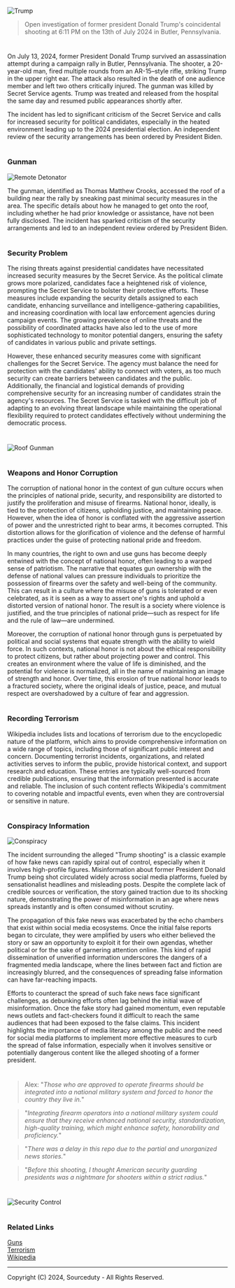 ![Trump](https://github.com/user-attachments/assets/0a12e2fb-8a1c-4ee6-8843-7e099fab0a4a)

>  Open investigation of former president Donald Trump's coincidental shooting at 6:11 PM on the 13th of July 2024 in Butler, Pennsylvania.

#

On July 13, 2024, former President Donald Trump survived an assassination attempt during a campaign rally in Butler, Pennsylvania. The shooter, a 20-year-old man, fired multiple rounds from an AR-15–style rifle, striking Trump in the upper right ear. The attack also resulted in the death of one audience member and left two others critically injured. The gunman was killed by Secret Service agents. Trump was treated and released from the hospital the same day and resumed public appearances shortly after.

The incident has led to significant criticism of the Secret Service and calls for increased security for political candidates, especially in the heated environment leading up to the 2024 presidential election. An independent review of the security arrangements has been ordered by President Biden​.

#
### Gunman

![Remote Detonator](https://github.com/user-attachments/assets/8417c5e6-a705-434a-bab0-bb0a7a5bea4e)

The gunman, identified as Thomas Matthew Crooks, accessed the roof of a building near the rally by sneaking past minimal security measures in the area. The specific details about how he managed to get onto the roof, including whether he had prior knowledge or assistance, have not been fully disclosed. The incident has sparked criticism of the security arrangements and led to an independent review ordered by President Biden.

#
### Security Problem

The rising threats against presidential candidates have necessitated increased security measures by the Secret Service. As the political climate grows more polarized, candidates face a heightened risk of violence, prompting the Secret Service to bolster their protective efforts. These measures include expanding the security details assigned to each candidate, enhancing surveillance and intelligence-gathering capabilities, and increasing coordination with local law enforcement agencies during campaign events. The growing prevalence of online threats and the possibility of coordinated attacks have also led to the use of more sophisticated technology to monitor potential dangers, ensuring the safety of candidates in various public and private settings.

However, these enhanced security measures come with significant challenges for the Secret Service. The agency must balance the need for protection with the candidates' ability to connect with voters, as too much security can create barriers between candidates and the public. Additionally, the financial and logistical demands of providing comprehensive security for an increasing number of candidates strain the agency's resources. The Secret Service is tasked with the difficult job of adapting to an evolving threat landscape while maintaining the operational flexibility required to protect candidates effectively without undermining the democratic process.

#

![Roof Gunman](https://github.com/user-attachments/assets/06680935-d474-4db6-9aba-8b32efc25008)

#
### Weapons and Honor Corruption

The corruption of national honor in the context of gun culture occurs when the principles of national pride, security, and responsibility are distorted to justify the proliferation and misuse of firearms. National honor, ideally, is tied to the protection of citizens, upholding justice, and maintaining peace. However, when the idea of honor is conflated with the aggressive assertion of power and the unrestricted right to bear arms, it becomes corrupted. This distortion allows for the glorification of violence and the defense of harmful practices under the guise of protecting national pride and freedom.

In many countries, the right to own and use guns has become deeply entwined with the concept of national honor, often leading to a warped sense of patriotism. The narrative that equates gun ownership with the defense of national values can pressure individuals to prioritize the possession of firearms over the safety and well-being of the community. This can result in a culture where the misuse of guns is tolerated or even celebrated, as it is seen as a way to assert one's rights and uphold a distorted version of national honor. The result is a society where violence is justified, and the true principles of national pride—such as respect for life and the rule of law—are undermined.

Moreover, the corruption of national honor through guns is perpetuated by political and social systems that equate strength with the ability to wield force. In such contexts, national honor is not about the ethical responsibility to protect citizens, but rather about projecting power and control. This creates an environment where the value of life is diminished, and the potential for violence is normalized, all in the name of maintaining an image of strength and honor. Over time, this erosion of true national honor leads to a fractured society, where the original ideals of justice, peace, and mutual respect are overshadowed by a culture of fear and aggression.

#
### Recording Terrorism

Wikipedia includes lists and locations of terrorism due to the encyclopedic nature of the platform, which aims to provide comprehensive information on a wide range of topics, including those of significant public interest and concern. Documenting terrorist incidents, organizations, and related activities serves to inform the public, provide historical context, and support research and education. These entries are typically well-sourced from credible publications, ensuring that the information presented is accurate and reliable. The inclusion of such content reflects Wikipedia's commitment to covering notable and impactful events, even when they are controversial or sensitive in nature.

#
### Conspiracy Information

![Conspiracy](https://github.com/user-attachments/assets/106d4304-ac7a-48e7-84e6-4a2b174b9e29)

The incident surrounding the alleged "Trump shooting" is a classic example of how fake news can rapidly spiral out of control, especially when it involves high-profile figures. Misinformation about former President Donald Trump being shot circulated widely across social media platforms, fueled by sensationalist headlines and misleading posts. Despite the complete lack of credible sources or verification, the story gained traction due to its shocking nature, demonstrating the power of misinformation in an age where news spreads instantly and is often consumed without scrutiny.

The propagation of this fake news was exacerbated by the echo chambers that exist within social media ecosystems. Once the initial false reports began to circulate, they were amplified by users who either believed the story or saw an opportunity to exploit it for their own agendas, whether political or for the sake of garnering attention online. This kind of rapid dissemination of unverified information underscores the dangers of a fragmented media landscape, where the lines between fact and fiction are increasingly blurred, and the consequences of spreading false information can have far-reaching impacts.

Efforts to counteract the spread of such fake news face significant challenges, as debunking efforts often lag behind the initial wave of misinformation. Once the fake story had gained momentum, even reputable news outlets and fact-checkers found it difficult to reach the same audiences that had been exposed to the false claims. This incident highlights the importance of media literacy among the public and the need for social media platforms to implement more effective measures to curb the spread of false information, especially when it involves sensitive or potentially dangerous content like the alleged shooting of a former president.

#

> Alex: "*Those who are approved to operate firearms should be integrated into a national military system and forced to honor the country they live in.*"

> "*Integrating firearm operators into a national military system could ensure that they receive enhanced national security, standardization, high-quality training, which might enhance safety, honorability and proficiency.*"

> "*There was a delay in this repo due to the partial and unorganized news stories.*"

> "*Before this shooting, I thought American security guarding presidents was a nightmare for shooters within a strict radius.*"

#

![Security Control](https://github.com/user-attachments/assets/5eeb7c0c-67da-41b9-b384-3138bf031c25)

#
### Related Links

[Guns](https://github.com/sourceduty/Guns)
<br>
[Terrorism](https://github.com/sourceduty/Terrorism)
<br>
[Wikipedia](https://github.com/sourceduty/Wikipedia)

***
Copyright (C) 2024, Sourceduty - All Rights Reserved.
